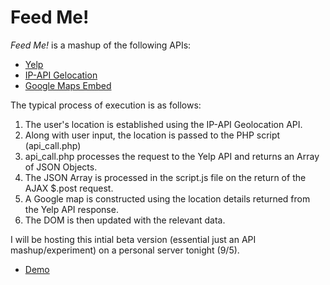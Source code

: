Feed Me!
========

*Feed Me!* is a mashup of the following APIs:

* [Yelp](http://www.yelp.com/developers/documentation)
* [IP-API Gelocation](http://ip-api.com)
* [Google Maps Embed](https://developers.google.com/maps/documentation/embed/guide)

The typical process of execution is as follows:

1. The user's location is established using the IP-API Geolocation API.
2. Along with user input, the location is passed to the PHP script (api_call.php)
3. api_call.php processes the request to the Yelp API and returns an Array of JSON Objects.
4. The JSON Array is processed in the script.js file on the return of the AJAX $.post request.
5. A Google map is constructed using the location details returned from the Yelp API response.
6. The DOM is then updated with the relevant data.

I will be hosting this intial beta version (essential just an API mashup/experiment) on a personal server tonight (9/5).

* [Demo](http://feed-me.paultheberge.com)
